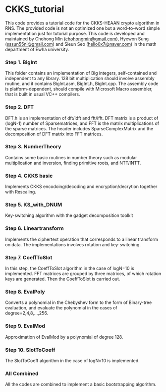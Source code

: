 # CKKS_tutorial
This code provides a tutorial code for the CKKS-HEAAN crypto algorithm in RNS. The provided code is not an optimized one but a word-to-word simple implementation just for tutorial purpose. This code is developed and maintained by Chohong Min (chohongmin@gmail.com), Hyewon Sung (sssun55ni@gmail.com) and Sieun Seo (hello0x7@naver.com) in the math department of Ewha university. 

### Step 1. BigInt
This folder contains an implementation of Big integers, self-contained and independent to any library. 128 bit multiplication should involve assembly routine, and it contains BigInt.asm, BigInt.h, BigInt.cpp. The assembly code is platform-dependent, should compile with Microsoft Macro assembler, that is built in usual VC++ compilers.

### Step 2. DFT
DFT.h is an implementation of dft/idft and fft/ifft.
DFT matrix is a product of (logN-1) number of Sparsematrices, and FFT is the matrix multiplications of the sparse matrices.
The header includes SparseComplexMatrix and the decomposition of DFT matrix into FFT matrices.

### Step 3. NumberTheory 
Contains some basic routines in number theory such as modular multiplication and inversion, finding primitive roots, and NTT/INTT.

### Step 4. CKKS basic
Implements CKKS encodoing/decoding and encryption/decrytion together with Rescaling.

### Step 5. KS_with_DNUM
Key-switching algorithm with the gadget decomposition toolkit

### Step 6. Lineartransform
Implements the ciphertext operation that corresponds to a linear transform on data. The implementations involves rotation and key-switching.

### Step 7. CoeffToSlot
In this step, the CoeffToSlot algorithm in the case of logN=10 is implemented. FFT matrices are grouped by three matrices, of which rotation keys are generated. Then the CoeffToSlot is carried out.

### Step 8. EvalPoly
Converts a polynomial in the Chebyshev form to the form of Binary-tree evaluation, and evaluate the polynomial in the cases of degree=2,4,8,...,256.

### Step 9. EvalMod
Approximation of EvalMod by a polynomial of degree 128.

### Step 10. SlotToCoeff
The SlotToCoeff algorithm in the case of logN=10 is implemented. 

### All Combined
All the codes are combined to implement a basic bootstrapping algorithm.


